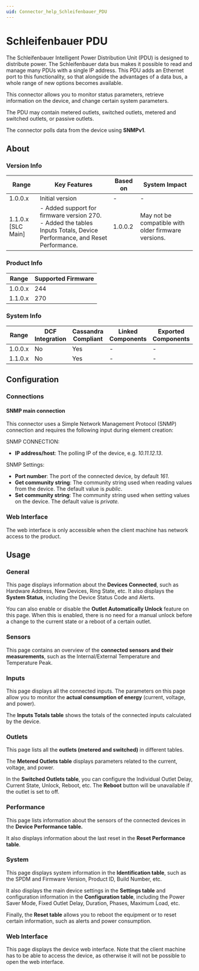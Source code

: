 ```yaml
---
uid: Connector_help_Schleifenbauer_PDU
---
```


# Schleifenbauer PDU

The Schleifenbauer Intelligent Power Distribution Unit (PDU) is designed to distribute power. The Schleifenbauer data bus makes it possible to read and manage many PDUs with a single IP address. This PDU adds an Ethernet port to this functionality, so that alongside the advantages of a data bus, a whole range of new options becomes available.

This connector allows you to monitor status parameters, retrieve information on the device, and change certain system parameters.

The PDU may contain metered outlets, switched outlets, metered and switched outlets, or passive outlets.

The connector polls data from the device using **SNMPv1**.

## About

### Version Info

| Range | Key Features | Based on | System Impact |
|--|--|--|--|
| 1.0.0.x | Initial version | - | - |
| 1.1.0.x [SLC Main] | - Added support for firmware version 270. <br>- Added the tables Inputs Totals, Device Performance, and Reset Performance. | 1.0.0.2 | May not be compatible with older firmware versions. |

### Product Info

| Range     | Supported Firmware     |
|-----------|------------------------|
| 1.0.0.x   | 244                    |
| 1.1.0.x   | 270                    |

### System Info

| Range     | DCF Integration     | Cassandra Compliant     | Linked Components     | Exported Components     |
|-----------|---------------------|-------------------------|-----------------------|-------------------------|
| 1.0.0.x   | No                  | Yes                     | -                     | -                       |
| 1.1.0.x   | No                  | Yes                     | -                     | -                       |

## Configuration

### Connections

#### SNMP main connection

This connector uses a Simple Network Management Protocol (SNMP) connection and requires the following input during element creation:

SNMP CONNECTION:

- **IP address/host**: The polling IP of the device, e.g. *10.11.12.13*.

SNMP Settings:

- **Port number**: The port of the connected device, by default *161*.
- **Get community string**: The community string used when reading values from the device. The default value is *public*.
- **Set community string**: The community string used when setting values on the device. The default value is *private.*

### Web Interface

The web interface is only accessible when the client machine has network access to the product.

## Usage

### General

This page displays information about the **Devices Connected**, such as Hardware Address, New Devices, Ring State, etc. It also displays the **System Status**, including the Device Status Code and Alerts.

You can also enable or disable the **Outlet Automatically Unlock** feature on this page. When this is enabled, there is no need for a manual unlock before a change to the current state or a reboot of a certain outlet.

### Sensors

This page contains an overview of the **connected sensors and their measurements**, such as the Internal/External Temperature and Temperature Peak.

### Inputs

This page displays all the connected inputs. The parameters on this page allow you to monitor the **actual consumption of energy** (current, voltage, and power).

The **Inputs Totals table** shows the totals of the connected inputs calculated by the device.

### Outlets

This page lists all the **outlets (metered and switched)** in different tables.

The **Metered Outlets table** displays parameters related to the current, voltage, and power.

In the **Switched Outlets table**, you can configure the Individual Outlet Delay, Current State, Unlock, Reboot, etc. The **Reboot** button will be unavailable if the outlet is set to off.

### Performance

This page lists information about the sensors of the connected devices in the **Device Performance table.**

It also displays information about the last reset in the **Reset Performance table**.

### System

This page displays system information in the **Identification table**, such as the SPDM and Firmware Version, Product ID, Build Number, etc.

It also displays the main device settings in the **Settings table** and configuration information in the **Configuration table**, including the Power Saver Mode, Fixed Outlet Delay, Duration, Phases, Maximum Load, etc.

Finally, the **Reset table** allows you to reboot the equipment or to reset certain information, such as alerts and power consumption.

### Web Interface

This page displays the device web interface. Note that the client machine has to be able to access the device, as otherwise it will not be possible to open the web interface.
